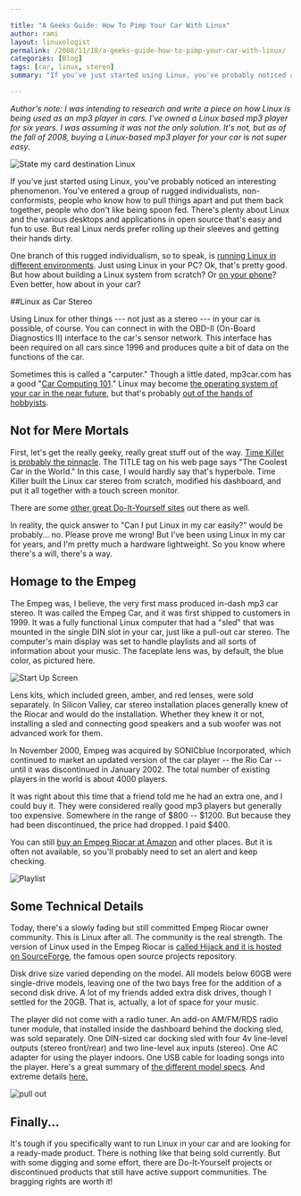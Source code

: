 ```yaml
---

title: "A Geeks Guide: How To Pimp Your Car With Linux"
author: rami
layout: linuxologist
permalink: /2008/11/18/a-geeks-guide-how-to-pimp-your-car-with-linux/
categories: [Blog]
tags: [car, linux, stereo]
summary: "If you've just started using Linux, you've probably noticed an interesting phenomenon. You've entered a group of rugged individualists, non-conformists, people who know how to pull things apart and put them back together, people who don't like being spoon fed. There's plenty about Linux and the various desktops and applications in open source that's easy and fun to use. But real Linux nerds prefer rolling up their sleeves and getting their hands dirty."

---
```


*Author's note: I was intending to research and write a piece on how Linux is being used as an mp3 player in cars. I've owned a Linux based mp3 player for six years. I was assuming it was not the only solution. It's not, but as of the fall of 2008, buying a Linux-based mp3 player for your car is not super easy.*

![State my card destination Linux](/assets/images/content/blog/state-my-car-destination-linux.jpg)

If you've just started using Linux, you've probably noticed an interesting phenomenon. You've entered a group of rugged individualists, non-conformists, people who know how to pull things apart and put them back together, people who don't like being spoon fed. There's plenty about Linux and the various desktops and applications in open source that's easy and fun to use. But real Linux nerds prefer rolling up their sleeves and getting their hands dirty.

One branch of this rugged individualism, so to speak, is [running Linux in different environments](/2008/11/07/how-linux-can-save-chickens-helps-the-environment-and-navigate-the-high-seas). Just using Linux in your PC? Ok, that's pretty good. But how about building a Linux system from scratch? Or [on your phone](/2008/09/openmoko-freerunner-unboxing/)? Even better, how about in your car?

##Linux as Car Stereo

Using Linux for other things --- not just as a stereo --- in your car is possible, of course. You can connect in with the OBD-II (On-Board Diagnostics II) interface to the car's sensor network. This interface has been required on all cars since 1996 and produces quite a bit of data on the functions of the car.

Sometimes this is called a "carputer." Though a little dated, mp3car.com has a good "[Car Computing 101](http://www.mp3car.com/index.php/Getting-Started/Car-Computing-101.html)." Linux may become [the operating system of your car in the near future](http://www.linuxinsider.com/story/Will-Your-Next-New-Car-Have-Linux-Inside-62112.html), but that's probably [out of the hands of hobbyists](http://blog.internetnews.com/skerner/2008/05/linux-soon-to-be-in-your-car.html).

## Not for Mere Mortals

First, let's get the really geeky, really great stuff out of the way. [Time Killer is probably the pinnacle](https://www.timekiller.org/carpc/index.php). The TITLE tag on his web page says "The Coolest Car in the World." In this case, I would hardly say that's hyperbole. Time Killer built the Linux car stereo from scratch, modified his dashboard, and put it all together with a touch screen monitor.

There are some [other great Do-It-Yourself sites](http://www.google.com/search?q=car+linux+mp3+player&ie=utf-8&oe=utf-8&aq=t&rls=org.mozilla:en-US:official&client=firefox-a) out there as well.

In reality, the quick answer to "Can I put Linux in my car easily?" would be probably... no. Please prove me wrong! But I've been using Linux in my car for years, and I'm pretty much a hardware lightweight. So you know where there's a will, there's a way.

## Homage to the Empeg

The Empeg was, I believe, the very first mass produced in-dash mp3 car stereo. It was called the Empeg Car, and it was first shipped to customers in 1999\. It was a fully functional Linux computer that had a "sled" that was mounted in the single DIN slot in your car, just like a pull-out car stereo. The computer's main display was set to handle playlists and all sorts of information about your music. The faceplate lens was, by default, the blue color, as pictured here.

![Start Up Screen](/assets/images/content/blog/start-up-screen.png)

Lens kits, which included green, amber, and red lenses, were sold separately. In Silicon Valley, car stereo installation places generally knew of the Riocar and would do the installation. Whether they knew it or not, installing a sled and connecting good speakers and a sub woofer was not advanced work for them.

In November 2000, Empeg was acquired by SONICblue Incorporated, which continued to market an updated version of the car player -- the Rio Car -- until it was discontinued in January 2002\. The total number of existing players in the world is about 4000 players.

It was right about this time that a friend told me he had an extra one, and I could buy it. They were considered really good mp3 players but generally too expensive. Somewhere in the range of $800 -- $1200\. But because they had been discontinued, the price had dropped. I paid $400.

You can still [buy an Empeg Riocar at Amazon](http://www.amazon.com/Empeg-Rio-20GB-player-Mark/dp/B000BUMEE4) and other places. But it is often not available, so you'll probably need to set an alert and keep checking.


![Playlist](/assets/images/content/blog/playlists.png)

## Some Technical Details  

Today, there's a slowly fading but still committed Empeg Riocar owner community. This is Linux after all. The community is the real strength. The version of Linux used in the Empeg Riocar is [called Hijack and it is hosted on SourceForge](http://empeg-hijack.sourceforge.net/), the famous open source projects repository.

Disk drive size varied depending on the model. All models below 60GB were single-drive models, leaving one of the two bays free for the addition of a second disk drive. A lot of my friends added extra disk drives, though I settled for the 20GB. That is, actually, a lot of space for your music.

The player did not come with a radio tuner. An add-on AM/FM/RDS radio tuner module, that installed inside the dashboard behind the docking sled, was sold separately. One DIN-sized car docking sled with four 4v line-level outputs (stereo front/rear) and two line-level aux inputs (stereo). One AC adapter for using the player indoors. One USB cable for loading songs into the player. Here's a great summary of [the different model specs](http://coderage.org/empeg/). And extreme details [here.](http://www.anandtech.com/printarticle.aspx?i=1321)

![pull out](/assets/images/content/blog/pull-out.png)

## Finally...

It's tough if you specifically want to run Linux in your car and are looking for a ready-made product. There is nothing like that being sold currently. But with some digging and some effort, there are Do-It-Yourself projects or discontinued products that still have active support communities. The bragging rights are worth it!

